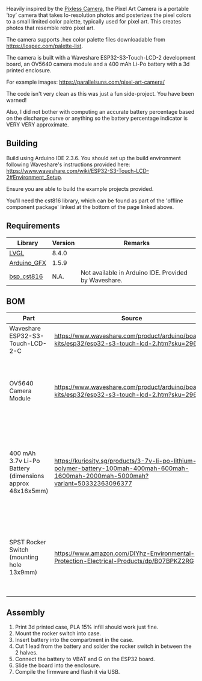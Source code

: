 Heavily inspired by the [Pixless Camera](https://www.kickstarter.com/projects/carloandreini/pixless-camera), the Pixel Art Camera is a portable ‘toy’ camera that takes lo-resolution photos and posterizes the pixel colors to a small limited color palette, typically used for pixel art. This creates photos that resemble retro pixel art.

The camera supports .hex color palette files downloadable from https://lospec.com/palette-list.

The camera is built with a Waveshare ESP32-S3-Touch-LCD-2 development board, an OV5640 camera module and a 400 mAh Li-Po battery with a 3d printed enclosure.

For example images: https://parallelsuns.com/pixel-art-camera/

The code isn't very clean as this was just a fun side-project. You have been warned! 

Also, I did not bother with computing an accurate battery percentage based on the discharge curve or anything so the battery percentage indicator is VERY VERY approximate.

## Building

Build using Arduino IDE 2.3.6. You should set up the build environment following Waveshare's instructions provided here: https://www.waveshare.com/wiki/ESP32-S3-Touch-LCD-2#Environment_Setup.

Ensure you are able to build the example projects provided.

You'll need the cst816 library, which can be found as part of the 'offline component package' linked at the bottom of the page linked above.
## Requirements

| Library                                                                                     | Version | Remarks                                              |
| ------------------------------------------------------------------------------------------- | ------- | ---------------------------------------------------- |
| [LVGL](https://lvgl.io/)                                                                    | 8.4.0   |                                                      |
| [Arduino_GFX](https://github.com/moononournation/Arduino_GFX)                               | 1.5.9   |                                                      |
| [bsp_cst816](https://drive.google.com/drive/folders/1Pcs_A4FKWvdSHnz9lEBYqOpr-noTMbIv)      | N.A.    | Not available in Arduino IDE. Provided by Waveshare. |

## BOM

| Part                                                     | Source                                                                                                                               | Remarks                                                                                                               |
| -------------------------------------------------------- | ------------------------------------------------------------------------------------------------------------------------------------ | --------------------------------------------------------------------------------------------------------------------- |
| Waveshare ESP32-S3-Touch-LCD-2-C                         | https://www.waveshare.com/product/arduino/boards-kits/esp32/esp32-s3-touch-lcd-2.htm?sku=29668                                       |                                                                                                                       |
| OV5640 Camera Module                                     | https://www.waveshare.com/product/arduino/boards-kits/esp32/esp32-s3-touch-lcd-2.htm?sku=29668                                       | (Optionally bundled with the ESP32-S3-Touch-LCD-2-C from above URL)                                                   |
| 400 mAh 3.7v Li-Po Battery (dimensions approx 48x16x5mm) | https://kuriosity.sg/products/3-7v-li-po-lithium-polymer-battery-100mah-400mah-600mah-1600mah-2000mah-5000mah?variant=50332363096377 | Any Li-Po battery works. If you wish to use the 3d printed case STL the battery should fit within the give dimensions |
| SPST Rocker Switch (mounting hole 13x9mm)                | https://www.amazon.com/DIYhz-Environmental-Protection-Electrical-Products/dp/B07BPKZ2RG                                              | Switch should match given mounting dimensions to work with the 3d printed case STL                                    |

## Assembly

1. Print 3d printed case, PLA 15% infill should work just fine.
2. Mount the rocker switch into case.
3. Insert battery into the compartment in the case.
4. Cut 1 lead from the battery and solder the rocker switch in between the 2 halves.
5. Connect the battery to VBAT and G on the ESP32 board.
6. Slide the board into the enclosure.
7. Compile the firmware and flash it via USB.
